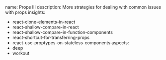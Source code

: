name: Props III
description: More strategies for dealing with common issues with props
insights:
  - react-clone-elements-in-react
  - react-shallow-compare-in-react
  - react-shallow-compare-in-function-components
  - react-shortcut-for-transferring-props
  - react-use-proptypes-on-stateless-components
aspects:
  - deep
  - workout
